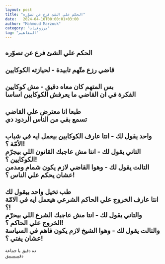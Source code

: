 ```yaml
---
layout: post
title: "الحكم علي الشئ فرع عن تصوّره"
date:   2024-04-10T00:00:01+03:00
author: "Mahmoud Marzouk"
category: "مرزوقيات"
tag: "المفاهيم"
---
```



الحكم علي الشئ فرع عن تصوّره  
-  
قاضي رزع متّهم تابيدة - لحيازته الكوكايين  
-  
بس المتهم كان معاه دقيق - مش كوكايين  
الفكرة في ان القاضي ما يعرفش الكوكايين اساسا  
-  
طبعا انا معترض علي القاضي  
تسمع بقي من الناس الردود دي  
-  
واحد يقول لك - انتا عارف الكوكايين بيعمل ايه في شباب
الأمّة ؟!  
التاني يقول لك - انتا مش عاجبك القانون اللي بيجرّم
الكوكايين ؟!  
التالت يقول لك - وهوا القاضي لازم يكون شمام ومدمن عشان
يحكم علي الناس ؟!  
-  
طب تخيل واحد بيقول لك  
انتا عارف الخروج علي الحاكم الشرعي هيعمل ايه في الامّة
؟!  
والتاني يقول لك - انتا مش عاجبك الشرع اللي بيحرّم الخروج
علي الحاكم ؟!  
والتالت يقول لك - وهوا الشيخ لازم يكون فاهم في السياسة
عشان يفتي ؟!  
-  
ده دقيق يا جماعة  
دقييييييييق
